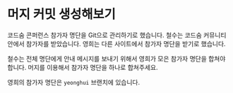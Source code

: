 # 머지 커밋 생성해보기

코드숨 콘퍼런스 참가자 명단을 Git으로 관리하기로 했습니다. 철수는 코드숨
커뮤니티 안에서 참가자를 받았습니다. 영희는 다른 사이트에서 참가자 명단을
받기로 했습니다.  

철수는 전체 명단에게 안내 메시지를 보내기 위해서 영희가 모은 참가자 명단을
합쳐야 합니다. 머지를 이용해서 참가자 명단을 하나로 합쳐주세요.  

영희의 참가자 명단은 `yeonghui` 브랜치에 있습니다.
